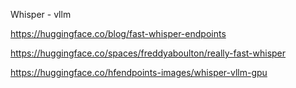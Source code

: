 Whisper - vllm


https://huggingface.co/blog/fast-whisper-endpoints

https://huggingface.co/spaces/freddyaboulton/really-fast-whisper

https://huggingface.co/hfendpoints-images/whisper-vllm-gpu

